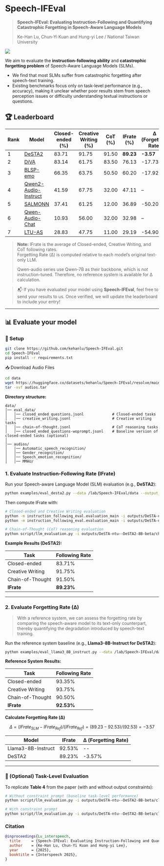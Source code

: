 
# Speech-IFEval

> **Speech-IFEval: Evaluating Instruction-Following and Quantifying Catastrophic Forgetting in Speech-Aware Language Models**
> 
> Ke-Han Lu, Chun-Yi Kuan and Hung-yi Lee / National Taiwan University

[![](https://img.shields.io/badge/arxiv-2505.19037-brightgreen)](https://arxiv.org/abs/2505.19037)

We aim to evaluate the **instruction-following ability** and **catastrophic forgetting problem** of Speech-Aware Language Models (SLMs).
- We find that most SLMs suffer from catastrophic forgetting after speech-text training.
- Existing benchmarks focus only on task-level performance (e.g., accuracy), making it unclear whether poor results stem from speech perception issues or difficulty understanding textual instructions or questions.

## 🏆 Leaderboard

| Rank | Model            | Closed-ended (%) | Creative Writing (%) | CoT (%) | **IFrate (%)** | **Δ (Forgetting Rate)** |
|------|------------------|------------------|-----------------------|---------|----------------|----------------------|
| 1    | [DeSTA2](https://arxiv.org/abs/2409.20007)| 83.71             | 91.75                 | 91.50   | **89.23**       | **-3.57**               |
| 2    | [DiVA](https://arxiv.org/abs/2410.02678)              | 83.14             | 61.75                 | 83.50   | 76.13           | -17.73              |
| 3    | [BLSP-emo](https://arxiv.org/abs/2406.03872)          | 66.35             | 63.75                 | 50.50   | 60.20           | -17.92              |
| 4    | [Qwen2-Audio-Instruct](https://arxiv.org/abs/2407.10759) | 41.59         | 67.75                 | 32.00   | 47.11           | –                    |
| 5   | [SALMONN](https://arxiv.org/abs/2310.13289)           | 37.41             | 61.25                 | 12.00   | 36.89           | -50.20              |
| 6    | [Qwen-Audio-Chat](https://arxiv.org/abs/2311.07919)   | 10.93             | 56.00                 | 32.00   | 32.98           | –                    |
| 7    | [LTU-AS](https://arxiv.org/abs/2309.14405)            | 28.83             | 47.75                 | 11.00   | 29.19           | -54.90              |

> **Note:** IFrate is the average of Closed-ended, Creative Writing, and CoT following rates.  
> Forgetting Rate (Δ) is computed relative to each model’s original text-only LLM.
> 
> Qwen-audio series use Qwen-7B as their backbone, which is *not* instruction-tuned. Therefore, no reference system is available for Δ calculation.

> 📬 If you have evaluated your model using **Speech-IFEval**, feel free to send your results to us. Once verified, we will update the leaderboard to include your entry!

---

## 📊 Evaluate your model

### 🔧 Setup

```bash
git clone https://github.com/kehanlu/Speech-IFEval.git
cd Speech-IFEval
pip install -r requirements.txt
```

📥 Download Audio Files

```bash
cd data
wget https://huggingface.co/datasets/kehanlu/Speech-IFEval/resolve/main/audios.tar
tar -xvf audios.tar
```

**Directory structure:**

```
data/
│── eval_data/
│   │── closed_ended_questions.jsonl             # Closed-ended tasks
│   │── creative_writing.jsonl                   # Creative writing tasks
│   │── chain-of-thought.jsonl                   # CoT reasoning tasks
│   │── closed_ended_questions-woprompt.jsonl    # Baseline version of closed-ended tasks (optional)
│
│── audios/
│   │── Automatic_speech_recognition/
│   │── Gender_recognition/
│   │── Speech_emotion_recognition/
│   │── MMAU/
```


### 1. Evaluate Instruction-Following Rate (IFrate)

Run your Speech-aware Language Model (SLM) evaluation (e.g., **DeSTA2**):

```bash
python examples/eval_desta2.py --data /lab/Speech-IFEval/data --output_dir outputs
```

Then compute IFrate with:

```bash
# Closed-ended and Creative Writing evaluation
python -m instruction_following_eval.evaluation_main -i outputs/DeSTA-ntu--DeSTA2-8B-beta/closed_ended_questions.jsonl
python -m instruction_following_eval.evaluation_main -i outputs/DeSTA-ntu--DeSTA2-8B-beta/creative_writing.jsonl

# Chain-of-Thought (CoT) reasoning evaluation
python script/llm_evaluation.py -i outputs/DeSTA-ntu--DeSTA2-8B-beta/chain-of-thought.jsonl --stage 0
```

**Example Results (DeSTA2):**

| Task              | Following Rate |
|------------------|----------------|
| Closed-ended      | 83.71%         |
| Creative Writing  | 91.75%         |
| Chain-of-Thought  | 91.50%         |
| **IFrate**        | **89.23%**     |

---

### 2. Evaluate Forgetting Rate (Δ)

> With a reference system, we can assess the forgetting rate by comparing the speech-aware model to its text-only counterpart, thereby quantifying the degradation introduced by speech-text training.


Run the reference system baseline (e.g., **Llama3-8B-Instruct for DeSTA2**):

```bash
python examples/eval_llama3_8B_instruct.py --data /lab/Speech-IFEval/data --output_dir outputs
```

**Reference System Results:**

| Task              | Following Rate |
|------------------|----------------|
| Closed-ended      | 93.35%         |
| Creative Writing  | 93.75%         |
| Chain-of-Thought  | 90.50%         |
| **IFrate**        | **92.53%**     |


**Calculate Forgetting Rate (Δ)**

$$
Δ = (IFrate_{SLM} - IFrate_{Ref}) / (IFrate_{Ref}) = (89.23 - 92.53) / (92.53) = -3.57
$$

| Model            | IFrate | Δ (Forgetting Rate) |
|------------------|--------|---------------------|
| Llama3-8B-Instruct | 92.53% | --                  |
| DeSTA2            | 89.23% | -3.57%              |

---

### 📌 (Optional) Task-Level Evaluation

To replicate **Table 4** from the paper (with and without output constraints):

```bash
# Without constraint prompt (baseline task-level performance)
python script/llm_evaluation.py -i outputs/DeSTA-ntu--DeSTA2-8B-beta/closed_ended_questions-woprompt.jsonl --stage 0

# With constraint prompt
python script/llm_evaluation.py -i outputs/DeSTA-ntu--DeSTA2-8B-beta/closed_ended_questions.jsonl --stage 0
```


### Citation

```bibtex
@inproceedings{Lu_interspeech,
  title     = {Speech-IFEval: Evaluating Instruction-Following and Quantifying Catastrophic Forgetting in Speech-Aware Language Models},
  author    = {Ke-Han Lu, Chun-Yi Kuan and Hung-yi Lee},
  year      = {2025},
  booktitle = {Interspeech 2025},
}
```
